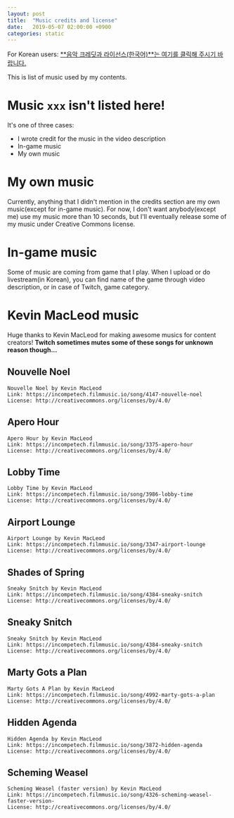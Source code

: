 ```yaml
---
layout: post
title:  "Music credits and license"
date:   2019-05-07 02:00:00 +0900
categories: static
---
```

For Korean users: [**음악 크레딧과 라이선스(한국어)**는 여기를 클릭해 주시기 바랍니다.](music-credits-and-license-kr.html)

This is list of music used by my contents.

# Music ```xxx``` isn't listed here!
It's one of three cases:
- I wrote credit for the music in the video description
- In-game music
- My own music

# My own music
Currently, anything that I didn't mention in the credits section are my own music(except for in-game music).
For now, I don't want anybody(except me) use my music more than 10 seconds, but I'll eventually release some of my music under Creative Commons license.

# In-game music
Some of music are coming from game that I play. When I upload or do livestream(in Korean), you can find name of the game through video description, or in case of Twitch, game category.

# Kevin MacLeod music
Huge thanks to Kevin MacLeod for making awesome musics for content creators!
**Twitch sometimes mutes some of these songs for unknown reason though...**

## Nouvelle Noel
```
Nouvelle Noel by Kevin MacLeod
Link: https://incompetech.filmmusic.io/song/4147-nouvelle-noel
License: http://creativecommons.org/licenses/by/4.0/
```

## Apero Hour
```
Apero Hour by Kevin MacLeod
Link: https://incompetech.filmmusic.io/song/3375-apero-hour
License: http://creativecommons.org/licenses/by/4.0/
```

## Lobby Time
```
Lobby Time by Kevin MacLeod
Link: https://incompetech.filmmusic.io/song/3986-lobby-time
License: http://creativecommons.org/licenses/by/4.0/
```

## Airport Lounge
```
Airport Lounge by Kevin MacLeod
Link: https://incompetech.filmmusic.io/song/3347-airport-lounge
License: http://creativecommons.org/licenses/by/4.0/
```

## Shades of Spring
```
Sneaky Snitch by Kevin MacLeod
Link: https://incompetech.filmmusic.io/song/4384-sneaky-snitch
License: http://creativecommons.org/licenses/by/4.0/
```

## Sneaky Snitch
```
Sneaky Snitch by Kevin MacLeod
Link: https://incompetech.filmmusic.io/song/4384-sneaky-snitch
License: http://creativecommons.org/licenses/by/4.0/
```

## Marty Gots a Plan
```
Marty Gots A Plan by Kevin MacLeod
Link: https://incompetech.filmmusic.io/song/4992-marty-gots-a-plan
License: http://creativecommons.org/licenses/by/4.0/
```

## Hidden Agenda
```
Hidden Agenda by Kevin MacLeod
Link: https://incompetech.filmmusic.io/song/3872-hidden-agenda
License: http://creativecommons.org/licenses/by/4.0/
```

## Scheming Weasel
```
Scheming Weasel (faster version) by Kevin MacLeod
Link: https://incompetech.filmmusic.io/song/4326-scheming-weasel-faster-version-
License: http://creativecommons.org/licenses/by/4.0/
```